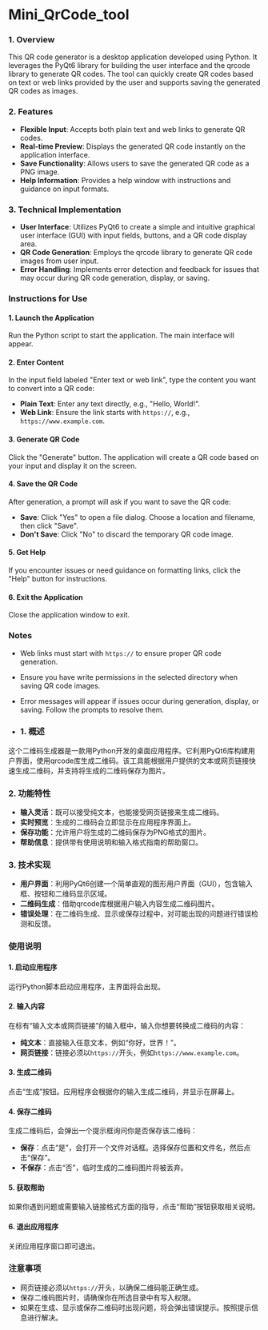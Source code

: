 # Mini_QrCode_tool

### 1. Overview
This QR code generator is a desktop application developed using Python. It leverages the PyQt6 library for building the user interface and the qrcode library to generate QR codes. The tool can quickly create QR codes based on text or web links provided by the user and supports saving the generated QR codes as images.

### 2. Features
- **Flexible Input**: Accepts both plain text and web links to generate QR codes.
- **Real-time Preview**: Displays the generated QR code instantly on the application interface.
- **Save Functionality**: Allows users to save the generated QR code as a PNG image.
- **Help Information**: Provides a help window with instructions and guidance on input formats.

### 3. Technical Implementation
- **User Interface**: Utilizes PyQt6 to create a simple and intuitive graphical user interface (GUI) with input fields, buttons, and a QR code display area.
- **QR Code Generation**: Employs the qrcode library to generate QR code images from user input.
- **Error Handling**: Implements error detection and feedback for issues that may occur during QR code generation, display, or saving.

### Instructions for Use

#### 1. Launch the Application
Run the Python script to start the application. The main interface will appear.

#### 2. Enter Content
In the input field labeled "Enter text or web link", type the content you want to convert into a QR code:
- **Plain Text**: Enter any text directly, e.g., "Hello, World!".
- **Web Link**: Ensure the link starts with `https://`, e.g., `https://www.example.com`.

#### 3. Generate QR Code
Click the "Generate" button. The application will create a QR code based on your input and display it on the screen.

#### 4. Save the QR Code
After generation, a prompt will ask if you want to save the QR code:
- **Save**: Click "Yes" to open a file dialog. Choose a location and filename, then click "Save".
- **Don't Save**: Click "No" to discard the temporary QR code image.

#### 5. Get Help
If you encounter issues or need guidance on formatting links, click the "Help" button for instructions.

#### 6. Exit the Application
Close the application window to exit.

### Notes
- Web links must start with `https://` to ensure proper QR code generation.
- Ensure you have write permissions in the selected directory when saving QR code images.
- Error messages will appear if issues occur during generation, display, or saving. Follow the prompts to resolve them.

- ### 1. 概述
这个二维码生成器是一款用Python开发的桌面应用程序。它利用PyQt6库构建用户界面，使用qrcode库生成二维码。该工具能根据用户提供的文本或网页链接快速生成二维码，并支持将生成的二维码保存为图片。

### 2. 功能特性
- **输入灵活**：既可以接受纯文本，也能接受网页链接来生成二维码。
- **实时预览**：生成的二维码会立即显示在应用程序界面上。
- **保存功能**：允许用户将生成的二维码保存为PNG格式的图片。
- **帮助信息**：提供带有使用说明和输入格式指南的帮助窗口。

### 3. 技术实现
- **用户界面**：利用PyQt6创建一个简单直观的图形用户界面（GUI），包含输入框、按钮和二维码显示区域。
- **二维码生成**：借助qrcode库根据用户输入内容生成二维码图片。
- **错误处理**：在二维码生成、显示或保存过程中，对可能出现的问题进行错误检测和反馈。

### 使用说明
#### 1. 启动应用程序
运行Python脚本启动应用程序，主界面将会出现。

#### 2. 输入内容
在标有“输入文本或网页链接”的输入框中，输入你想要转换成二维码的内容：
- **纯文本**：直接输入任意文本，例如“你好，世界！”。
- **网页链接**：链接必须以`https://`开头，例如`https://www.example.com`。

#### 3. 生成二维码
点击“生成”按钮。应用程序会根据你的输入生成二维码，并显示在屏幕上。

#### 4. 保存二维码
生成二维码后，会弹出一个提示框询问你是否保存该二维码：
- **保存**：点击“是”，会打开一个文件对话框。选择保存位置和文件名，然后点击“保存”。
- **不保存**：点击“否”，临时生成的二维码图片将被丢弃。

#### 5. 获取帮助
如果你遇到问题或需要输入链接格式方面的指导，点击“帮助”按钮获取相关说明。

#### 6. 退出应用程序
关闭应用程序窗口即可退出。

### 注意事项
- 网页链接必须以`https://`开头，以确保二维码能正确生成。
- 保存二维码图片时，请确保你在所选目录中有写入权限。
- 如果在生成、显示或保存二维码时出现问题，将会弹出错误提示。按照提示信息进行解决。 
